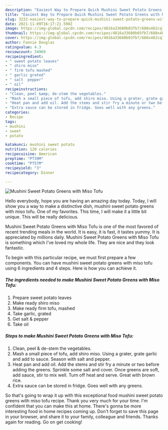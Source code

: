 ```yaml
---
description: "Easiest Way to Prepare Quick Mushini Sweet Potato Greens with Miso Tofu"
title: "Easiest Way to Prepare Quick Mushini Sweet Potato Greens with Miso Tofu"
slug: 3232-easiest-way-to-prepare-quick-mushini-sweet-potato-greens-with-miso-tofu
date: 2021-11-09T16:17:21.590Z
image: https://img-global.cpcdn.com/recipes/4816a33680b03fb7/680x482cq70/mushini-sweet-potato-greens-with-miso-tofu-recipe-main-photo.jpg
thumbnail: https://img-global.cpcdn.com/recipes/4816a33680b03fb7/680x482cq70/mushini-sweet-potato-greens-with-miso-tofu-recipe-main-photo.jpg
cover: https://img-global.cpcdn.com/recipes/4816a33680b03fb7/680x482cq70/mushini-sweet-potato-greens-with-miso-tofu-recipe-main-photo.jpg
author: Fannie Douglas
ratingvalue: 4.3
reviewcount: 34969
recipeingredient:
- " sweet potato leaves"
- " shiro miso"
- " firm tofu mashed"
- " garlic grated"
- " salt  pepper"
- " oil"
recipeinstructions:
- "Clean, peel &amp; de-stem the vegetables."
- "Mash a small piece of tofu, add shiro miso. Using a grater, grate garlic and add to sauce. Season with salt and pepper."
- "Heat pan and add oil. Add the stems and stir fry a minute or two before adding the greens. Sprinkle some salt and cover. Once greens are soft, add sauce, stir to mix well. Turn off heat and serve. Great with brown rice."
- "Extra sauce can be stored in fridge. Goes well with any greens."
categories:
- Recipe
tags:
- mushini
- sweet
- potato

katakunci: mushini sweet potato 
nutrition: 120 calories
recipecuisine: American
preptime: "PT39M"
cooktime: "PT57M"
recipeyield: "3"
recipecategory: Dinner

---
```



![Mushini Sweet Potato Greens with Miso Tofu](https://img-global.cpcdn.com/recipes/4816a33680b03fb7/680x482cq70/mushini-sweet-potato-greens-with-miso-tofu-recipe-main-photo.jpg)

Hello everybody, hope you are having an amazing day today. Today, I will show you a way to make a distinctive dish, mushini sweet potato greens with miso tofu. One of my favorites. This time, I will make it a little bit unique. This will be really delicious.



Mushini Sweet Potato Greens with Miso Tofu is one of the most favored of recent trending meals in the world. It is easy, it is fast, it tastes yummy. It is appreciated by millions daily. Mushini Sweet Potato Greens with Miso Tofu is something which I've loved my whole life. They are nice and they look fantastic.


To begin with this particular recipe, we must first prepare a few components. You can have mushini sweet potato greens with miso tofu using 6 ingredients and 4 steps. Here is how you can achieve it.

<!--inarticleads1-->

##### The ingredients needed to make Mushini Sweet Potato Greens with Miso Tofu:

1. Prepare  sweet potato leaves
1. Make ready  shiro miso
1. Make ready  firm tofu, mashed
1. Take  garlic, grated
1. Get  salt &amp; pepper
1. Take  oil




<!--inarticleads2-->

##### Steps to make Mushini Sweet Potato Greens with Miso Tofu:

1. Clean, peel &amp; de-stem the vegetables.
1. Mash a small piece of tofu, add shiro miso. Using a grater, grate garlic and add to sauce. Season with salt and pepper.
1. Heat pan and add oil. Add the stems and stir fry a minute or two before adding the greens. Sprinkle some salt and cover. Once greens are soft, add sauce, stir to mix well. Turn off heat and serve. Great with brown rice.
1. Extra sauce can be stored in fridge. Goes well with any greens.




So that's going to wrap it up with this exceptional food mushini sweet potato greens with miso tofu recipe. Thank you very much for your time. I'm confident that you can make this at home. There's gonna be more interesting food in home recipes coming up. Don't forget to save this page in your browser, and share it to your family, colleague and friends. Thanks again for reading. Go on get cooking!
